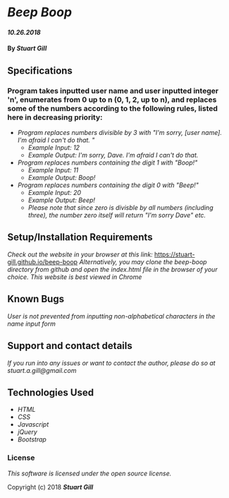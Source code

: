 # _Beep Boop_

#### _10.26.2018_

#### By _**Stuart Gill**_

## Specifications
### Program takes inputted user name and user inputted integer 'n', enumerates from 0 up to n (0, 1, 2, up to n), and replaces some of the numbers according to the following rules, listed here in decreasing priority:

* _Program replaces numbers divisible by 3 with "I'm sorry, [user name]. I'm afraid I can't do that. "_
  * _Example Input: 12_
  * _Example Output: I'm sorry, Dave. I'm afraid I can't do that._
* _Program replaces numbers containing the digit 1 with "Boop!"_
  * _Example Input: 11_
  * _Example Output: Boop!_
* _Program replaces numbers containing the digit 0 with "Beep!"_
  * _Example Input: 20_
  * _Example Output: Beep!_
  * _Please note that since zero is divisble by all numbers (including three), the number zero itself will return "I'm sorry Dave" etc._


## Setup/Installation Requirements
_Check out the website in your browser at this link:_ https://stuart-gill.github.io/beep-boop
_Alternatively, you may clone the beep-boop directory from github and open the index.html file in the browser of your choice._
_This website is best viewed in Chrome_

## Known Bugs

_User is not prevented from inputting non-alphabetical characters in the name input form_

## Support and contact details

_If you run into any issues or want to contact the author, please do so at stuart.a.gill@gmail.com_


## Technologies Used

* _HTML_
* _CSS_
* _Javascript_
* _jQuery_
* _Bootstrap_

### License

*This software is licensed under the open source license.*

Copyright (c) 2018 **_Stuart Gill_**
